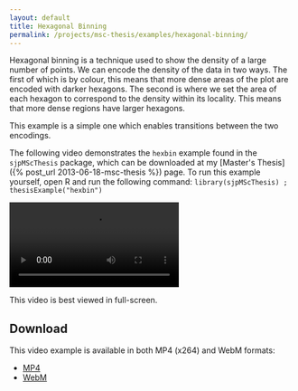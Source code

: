```yaml
---
layout: default
title: Hexagonal Binning
permalink: /projects/msc-thesis/examples/hexagonal-binning/
---
```


Hexagonal binning is a technique used to show the density of a large number of
points. We can encode the density of the data in two ways. The first of which
is by colour, this means that more dense areas of the plot are encoded with
darker hexagons. The second is where we set the area of each hexagon to
correspond to the density within its locality. This means that more dense
regions have larger hexagons.

This example is a simple one which enables transitions between the two encodings.

The following video demonstrates the `hexbin` example found in the
`sjpMScThesis` package, which can be downloaded at my [Master's Thesis]({% post_url 2013-06-18-msc-thesis %}) page.
To run this example yourself, open R and run the following
command: `library(sjpMScThesis) ; thesisExample("hexbin")`

<video controls class="span-90pc">
  <source src="/projects/msc-thesis/examples/hexagonal-binning/hexagonal-binning.mp4" type="video/mp4; codecs=avc1.64001E">
  <source src="/projects/msc-thesis/examples/hexagonal-binning/hexagonal-binning.webm" type="video/webm; codecs=vp8">
  <source src="/projects/msc-thesis/examples/hexagonal-binning/hexagonal-binning-iphone.mp4" type="video/mp4; codecs=avc1.42E01E">
</video>

This video is best viewed in full-screen.

## Download

This video example is available in both MP4 (x264) and WebM formats:

* [MP4](/projects/msc-thesis/hexagonal-binning/hexagonal-binning.mp4)
* [WebM](/projects/msc-thesis/hexagonal-binning/hexagonal-binning.webm)

<script type="text/javascript" src="/scripts/video-detect.js"></script>
